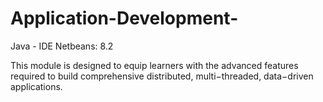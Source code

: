 # Application-Development-
Java - IDE Netbeans: 8.2


This module is designed to equip learners with the advanced features required to build comprehensive distributed, multi−threaded,
data−driven applications.
